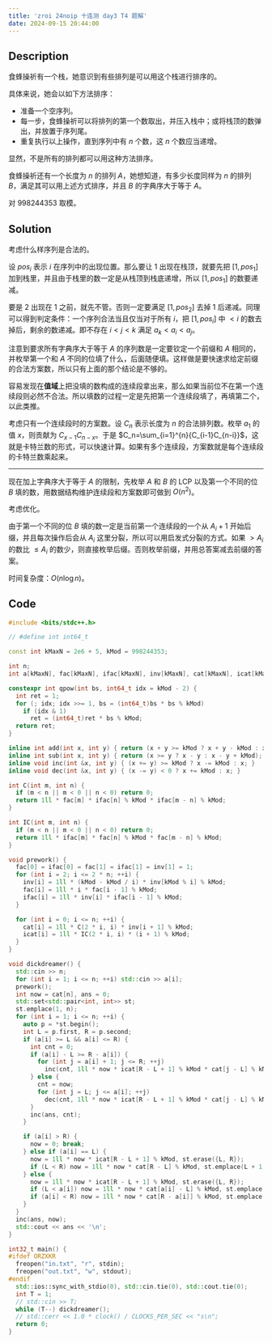 ```yaml
---
title: 'zroi 24noip 十连测 day3 T4 题解'
date: 2024-09-15 20:44:00
---
```


## Description

食蜂操祈有一个栈，她意识到有些排列是可以用这个栈进行排序的。

具体来说，她会以如下方法排序：

- 准备一个空序列。
- 每一步，食蜂操祈可以将排列的第一个数取出，并压入栈中；或将栈顶的数弹出，并放置于序列尾。
- 重复执行以上操作，直到序列中有 $n$ 个数，这 $n$ 个数应当递增。

显然，不是所有的排列都可以用这种方法排序。

食蜂操祈还有一个长度为 $n$ 的排列 $A$，她想知道，有多少长度同样为 $n$ 的排列 $B$，满足其可以用上述方式排序，并且 $B$ 的字典序大于等于 $A$。

对 $998244353$ 取模。

## Solution

考虑什么样序列是合法的。

设 $pos_i$ 表示 $i$ 在序列中的出现位置。那么要让 $1$ 出现在栈顶，就要先把 $[1,pos_1]$ 加到栈里，并且由于栈里的数一定是从栈顶到栈底递增，所以 $[1,pos_1]$ 的数要递减。

要是 $2$ 出现在 $1$ 之前，就先不管。否则一定要满足 $[1,pos_2]$ 去掉 $1$ 后递减。同理可以得到判定条件：一个序列合法当且仅当对于所有 $i$，把 $[1,pos_i]$ 中 $<i$ 的数去掉后，剩余的数递减。即不存在 $i<j<k$ 满足 $a_k<a_i<a_j$。

注意到要求所有字典序大于等于 $A$ 的序列数是一定要钦定一个前缀和 $A$ 相同的，并枚举第一个和 $A$ 不同的位填了什么，后面随便填。这样做是要快速求给定前缀的合法方案数，所以只有上面的那个结论是不够的。

容易发现在**值域**上把没填的数构成的连续段拿出来，那么如果当前位不在第一个连续段则必然不合法。所以填数的过程一定是先把第一个连续段填了，再填第二个，以此类推。

考虑只有一个连续段时的方案数。设 $C_n$ 表示长度为 $n$ 的合法排列数。枚举 $a_1$ 的值 $x$，则贡献为 $C_{x-1}C_{n-x}$。于是 $C_n=\sum_{i=1}^{n}{C_{i-1}C_{n-i}}$，这就是卡特兰数的形式，可以快速计算。如果有多个连续段，方案数就是每个连续段的卡特兰数乘起来。

---

现在加上字典序大于等于 $A$ 的限制，先枚举 $A$ 和 $B$ 的 LCP 以及第一个不同的位 $B$ 填的数，用数据结构维护连续段和方案数即可做到 $O(n^2)$。

考虑优化。

由于第一个不同的位 $B$ 填的数一定是当前第一个连续段的一个从 $A_i+1$ 开始后缀，并且每次操作后会从 $A_i$ 这里分裂，所以可以用启发式分裂的方式。如果 $>A_i$ 的数比 $\leq A_i$ 的数少，则直接枚举后缀。否则枚举前缀，并用总答案减去前缀的答案。

时间复杂度：$O(n\log n)$。

## Code

```cpp
#include <bits/stdc++.h>

// #define int int64_t

const int kMaxN = 2e6 + 5, kMod = 998244353;

int n;
int a[kMaxN], fac[kMaxN], ifac[kMaxN], inv[kMaxN], cat[kMaxN], icat[kMaxN];

constexpr int qpow(int bs, int64_t idx = kMod - 2) {
  int ret = 1;
  for (; idx; idx >>= 1, bs = (int64_t)bs * bs % kMod)
    if (idx & 1)
      ret = (int64_t)ret * bs % kMod;
  return ret;
}

inline int add(int x, int y) { return (x + y >= kMod ? x + y - kMod : x + y); }
inline int sub(int x, int y) { return (x >= y ? x - y : x - y + kMod); }
inline void inc(int &x, int y) { (x += y) >= kMod ? x -= kMod : x; }
inline void dec(int &x, int y) { (x -= y) < 0 ? x += kMod : x; }

int C(int m, int n) {
  if (m < n || m < 0 || n < 0) return 0;
  return 1ll * fac[m] * ifac[n] % kMod * ifac[m - n] % kMod;
}

int IC(int m, int n) {
  if (m < n || m < 0 || n < 0) return 0;
  return 1ll * ifac[m] * fac[n] % kMod * fac[m - n] % kMod;
}

void prework() {
  fac[0] = ifac[0] = fac[1] = ifac[1] = inv[1] = 1;
  for (int i = 2; i <= 2 * n; ++i) {
    inv[i] = 1ll * (kMod - kMod / i) * inv[kMod % i] % kMod;
    fac[i] = 1ll * i * fac[i - 1] % kMod;
    ifac[i] = 1ll * inv[i] * ifac[i - 1] % kMod;
  }

  for (int i = 0; i <= n; ++i) {
    cat[i] = 1ll * C(2 * i, i) * inv[i + 1] % kMod;
    icat[i] = 1ll * IC(2 * i, i) * (i + 1) % kMod;
  }
}

void dickdreamer() {
  std::cin >> n;
  for (int i = 1; i <= n; ++i) std::cin >> a[i];
  prework();
  int now = cat[n], ans = 0;
  std::set<std::pair<int, int>> st;
  st.emplace(1, n);
  for (int i = 1; i <= n; ++i) {
    auto p = *st.begin();
    int L = p.first, R = p.second;
    if (a[i] >= L && a[i] <= R) {
      int cnt = 0;
      if (a[i] - L >= R - a[i]) {
        for (int j = a[i] + 1; j <= R; ++j)
          inc(cnt, 1ll * now * icat[R - L + 1] % kMod * cat[j - L] % kMod * cat[R - j] % kMod);
      } else {
        cnt = now;
        for (int j = L; j <= a[i]; ++j)
          dec(cnt, 1ll * now * icat[R - L + 1] % kMod * cat[j - L] % kMod * cat[R - j] % kMod);
      }
      inc(ans, cnt);
    }

    if (a[i] > R) {
      now = 0; break;
    } else if (a[i] == L) {
      now = 1ll * now * icat[R - L + 1] % kMod, st.erase({L, R});
      if (L < R) now = 1ll * now * cat[R - L] % kMod, st.emplace(L + 1, R);
    } else {
      now = 1ll * now * icat[R - L + 1] % kMod, st.erase({L, R});
      if (L < a[i]) now = 1ll * now * cat[a[i] - L] % kMod, st.emplace(L, a[i] - 1);
      if (a[i] < R) now = 1ll * now * cat[R - a[i]] % kMod, st.emplace(a[i] + 1, R);
    }
  }
  inc(ans, now);
  std::cout << ans << '\n';
}

int32_t main() {
#ifdef ORZXKR
  freopen("in.txt", "r", stdin);
  freopen("out.txt", "w", stdout);
#endif
  std::ios::sync_with_stdio(0), std::cin.tie(0), std::cout.tie(0);
  int T = 1;
  // std::cin >> T;
  while (T--) dickdreamer();
  // std::cerr << 1.0 * clock() / CLOCKS_PER_SEC << "s\n";
  return 0;
}
```